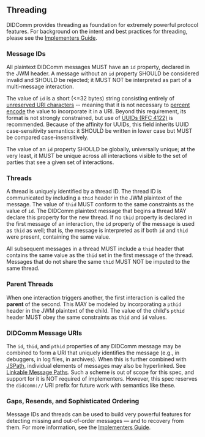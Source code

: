 ## Threading

DIDComm provides threading as foundation for extremely powerful protocol features. For background on the intent and best practices for threading, please see the [Implementers Guide](http://example.com/TODO--find-right-way-to-link-to-section-in-guide).

### Message IDs

All plaintext DIDComm messages MUST have an `id` property, declared in the JWM header. A message without an `id` property SHOULD be considered invalid and SHOULD be rejected; it MUST NOT be interpreted as part of a multi-message interaction.

The value of `id` is a short (<=32 bytes) string consisting entirely of [unreserved URI characters](https://datatracker.ietf.org/doc/html/rfc3986/#section-2.3) -- meaning that it is not necessary to [percent encode](https://en.wikipedia.org/wiki/Percent-encoding) the value to incorporate it in a URI. Beyond this requirement, its format is not strongly constrained, but use of [UUIDs (RFC 4122)](https://datatracker.ietf.org/doc/html/rfc4122) is recommended. Because of the affinity for UUIDs, this field inherits UUID case-sensitivity semantics: it SHOULD be written in lower case but MUST be compared case-insensitively.

The value of an `id` property SHOULD be globally, universally unique; at the very least, it MUST be unique across all interactions visible to the set of parties that see a given set of interactions.

### Threads

A thread is uniquely identified by a thread ID. The thread ID is communicated by including a `thid` header in the JWM plaintext of the message. The value of `thid` MUST conform to the same constraints as the value of `id`. The DIDComm plaintext message that begins a thread MAY declare this property for the new thread. If no `thid` property is declared in the first message of an interaction, the `id` property of the message is used as `thid` as well; that is, the message is interpreted as if both `id` and `thid` were present, containing the same value.

All subsequent messages in a thread MUST include a `thid` header that contains the same value as the `thid` set in the first message of the thread. Messages that do not share the same `thid` MUST NOT be imputed to the same thread.

### Parent Threads

When one interaction triggers another, the first interaction is called the **parent** of the second. This MAY be modeled by incorporating a `pthid` header in the JWM plaintext of the child. The value of the child's `pthid` header MUST obey the same constraints as `thid` and `id` values.

### DIDComm Message URIs

The `id`, `thid`, and `pthid` properties of any DIDComm message may be combined to form a URI that uniquely identifies the message (e.g., in debuggers, in log files, in archives). When this is further combined with [JSPath](https://github.com/dfilatov/jspath#quick-example), individual elements of messages may also be hyperlinked. See [Linkable Message Paths](https://github.com/hyperledger/aries-rfcs/blob/master/concepts/0217-linkable-message-paths/README.md). Such a scheme is out of scope for this spec, and support for it is NOT required of implementers. However, this spec reserves the `didcomm://` URI prefix for future work with semantics like these.

### Gaps, Resends, and Sophisticated Ordering

Message IDs and threads can be used to build very powerful features for detecting missing and out-of-order messages &mdash; and to recovery from them. For more information, see the [Implementers Guide](http://example.com/TODO--find-right-way-to-link-to-section-in-guide). 
